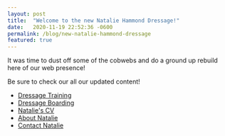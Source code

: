 ```yaml
---
layout: post
title:  "Welcome to the new Natalie Hammond Dressage!"
date:   2020-11-19 22:52:36 -0600
permalink: /blog/new-natalie-hammond-dressage
featured: true
---
```


It was time to dust off some of the cobwebs and do a ground up rebuild here of our web presence!

Be sure to check our all our updated content!

* [Dressage Training](/training)
* [Dressage Boarding](/boarding)
* [Natalie's CV](/blog/natalie-hammond-cv)
* [About Natalie](/about)
* [Contact Natalie](/contact)




